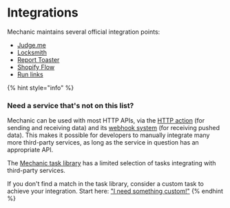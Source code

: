 # Integrations

Mechanic maintains several official integration points:

* [Judge.me](judge.me.md)
* [Locksmith](locksmith.md)
* [Report Toaster](report-toaster.md)
* [Shopify Flow](shopify-flow.md)
* [Run links](run-links.md)

{% hint style="info" %}
### Need a service that's not on this list?

Mechanic can be used with most HTTP APIs, via the [HTTP action](../../core/actions/http.md) (for sending and receiving data) and its [webhook system](../webhooks.md) (for receiving pushed data). This makes it possible for developers to manually integrate many more third-party services, as long as the service in question has an appropriate API.

The [Mechanic task library](https://tasks.mechanic.dev/) has a limited selection of tasks integrating with third-party services.

If you don't find a match in the task library, consider a custom task to achieve your integration. Start here: ["I need something custom!"](../../custom/)
{% endhint %}
